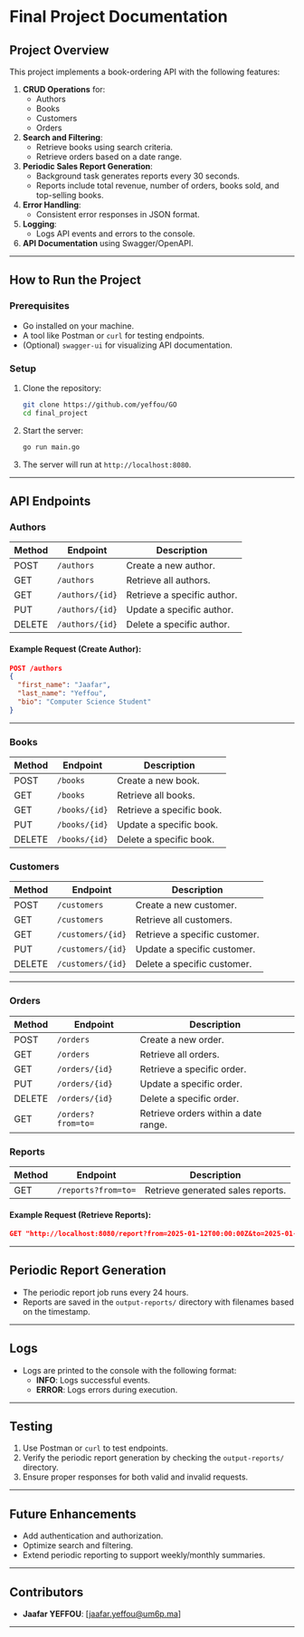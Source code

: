 # Final Project Documentation

## Project Overview

This project implements a book-ordering API with the following features:

1. **CRUD Operations** for:
   - Authors
   - Books
   - Customers
   - Orders
2. **Search and Filtering**:
   - Retrieve books using search criteria.
   - Retrieve orders based on a date range.
3. **Periodic Sales Report Generation**:
   - Background task generates reports every 30 seconds.
   - Reports include total revenue, number of orders, books sold, and top-selling books.
4. **Error Handling**:
   - Consistent error responses in JSON format.
5. **Logging**:
   - Logs API events and errors to the console.
6. **API Documentation** using Swagger/OpenAPI.

---

## How to Run the Project

### Prerequisites

- Go installed on your machine.
- A tool like Postman or `curl` for testing endpoints.
- (Optional) `swagger-ui` for visualizing API documentation.

### Setup

1. Clone the repository:

   ```bash
   git clone https://github.com/yeffou/GO
   cd final_project
   ```

2. Start the server:

   ```bash
   go run main.go
   ```

3. The server will run at `http://localhost:8080`.

---

## API Endpoints

### Authors

| Method | Endpoint        | Description                 |
| ------ | --------------- | --------------------------- |
| POST   | `/authors`      | Create a new author.        |
| GET    | `/authors`      | Retrieve all authors.       |
| GET    | `/authors/{id}` | Retrieve a specific author. |
| PUT    | `/authors/{id}` | Update a specific author.   |
| DELETE | `/authors/{id}` | Delete a specific author.   |

#### Example Request (Create Author):

```json
POST /authors
{
  "first_name": "Jaafar",
  "last_name": "Yeffou",
  "bio": "Computer Science Student"
}
```

---

### Books

| Method | Endpoint      | Description               |
| ------ | ------------- | ------------------------- |
| POST   | `/books`      | Create a new book.        |
| GET    | `/books`      | Retrieve all books.       |
| GET    | `/books/{id}` | Retrieve a specific book. |
| PUT    | `/books/{id}` | Update a specific book.   |
| DELETE | `/books/{id}` | Delete a specific book.   |

### Customers

| Method | Endpoint          | Description                   |
| ------ | ----------------- | ----------------------------- |
| POST   | `/customers`      | Create a new customer.        |
| GET    | `/customers`      | Retrieve all customers.       |
| GET    | `/customers/{id}` | Retrieve a specific customer. |
| PUT    | `/customers/{id}` | Update a specific customer.   |
| DELETE | `/customers/{id}` | Delete a specific customer.   |

---

### Orders

| Method | Endpoint           | Description                          |
| ------ | ------------------ | ------------------------------------ |
| POST   | `/orders`          | Create a new order.                  |
| GET    | `/orders`          | Retrieve all orders.                 |
| GET    | `/orders/{id}`     | Retrieve a specific order.           |
| PUT    | `/orders/{id}`     | Update a specific order.             |
| DELETE | `/orders/{id}`     | Delete a specific order.             |
| GET    | `/orders?from=to=` | Retrieve orders within a date range. |

### Reports

| Method | Endpoint            | Description                       |
| ------ | ------------------- | --------------------------------- |
| GET    | `/reports?from=to=` | Retrieve generated sales reports. |

#### Example Request (Retrieve Reports):

```json
GET "http://localhost:8080/report?from=2025-01-12T00:00:00Z&to=2025-01-13T02:00:00Z"
```

---

## Periodic Report Generation

- The periodic report job runs every 24 hours.
- Reports are saved in the `output-reports/` directory with filenames based on the timestamp.

---

## Logs

- Logs are printed to the console with the following format:
  - **INFO**: Logs successful events.
  - **ERROR**: Logs errors during execution.

---

## Testing

1. Use Postman or `curl` to test endpoints.
2. Verify the periodic report generation by checking the `output-reports/` directory.
3. Ensure proper responses for both valid and invalid requests.

---

## Future Enhancements

- Add authentication and authorization.
- Optimize search and filtering.
- Extend periodic reporting to support weekly/monthly summaries.

---

## Contributors

- **Jaafar YEFFOU**: [jaafar.yeffou@um6p.ma]

---
